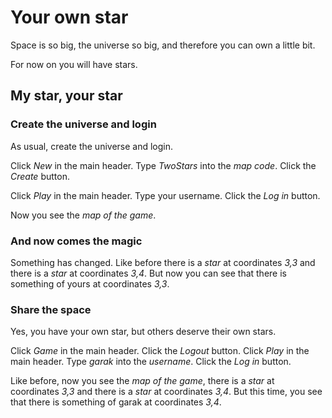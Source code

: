 # Your own star

Space is so big, the universe so big,
and therefore you can own a little bit.

For now on you will have stars.

## My star, your star

### Create the universe and login

As usual, create the universe and login.

 Click _New_ in the main header.
 Type _TwoStars_ into the _map code_.
 Click the _Create_ button.
 <!-- SNAPSHOT newUniverse status=200 -->
 Click _Play_ in the main header.
 Type your username.
 Click the _Log in_ button.
 <!-- SNAPSHOT loginYours status=200 -->
 Now you see the _map of the game_.
 
### And now comes the magic

Something has changed. 
Like before
 there is a _star_ at coordinates _3,3_ and
 there is a _star_ at coordinates _3,4_.
But now you can see that 
 there is something of yours at coordinates _3,3_.

### Share the space

Yes, you have your own star, but others deserve
their own stars.

 Click _Game_ in the main header.
 Click the _Logout_ button.
 Click _Play_ in the main header.
 Type _garak_ into the _username_.
 Click the _Log in_ button.
 <!-- SNAPSHOT loginGarak status=200 -->
 
Like before, 
 now you see the _map of the game_,
 there is a _star_ at coordinates _3,3_ and
 there is a _star_ at coordinates _3,4_.
But this time, you see that
 there is something of garak at coordinates _3,4_.

